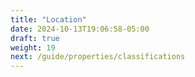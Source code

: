 ```yaml
---
title: "Location"
date: 2024-10-13T19:06:58-05:00
draft: true
weight: 19
next: /guide/properties/classifications
---
```


